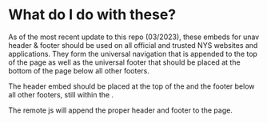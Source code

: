 # What do I do with these?

As of the most recent update to this repo (03/2023), these embeds for unav header & footer should be used on all official and trusted NYS websites and applications. They form the universal navigation that is appended to the top of the page as well as the universal footer that should be placed at the bottom of the page below all other footers. 

The header embed should be placed at the top of the <code><body></code> and the footer below all other footers, still within the <code><body></code>. 

The remote js will append the proper header and footer to the page. 

